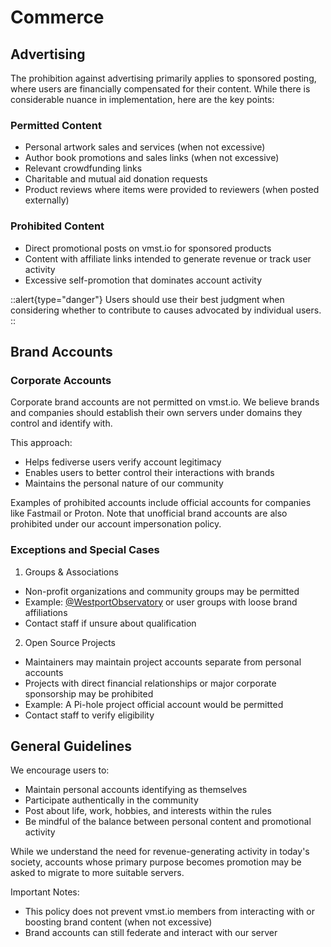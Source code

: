 # Commerce

## Advertising

The prohibition against advertising primarily applies to sponsored posting, where users are financially compensated for their content.
While there is considerable nuance in implementation, here are the key points:

### Permitted Content

- Personal artwork sales and services (when not excessive)
- Author book promotions and sales links (when not excessive)
- Relevant crowdfunding links
- Charitable and mutual aid donation requests
- Product reviews where items were provided to reviewers (when posted externally)

### Prohibited Content

- Direct promotional posts on vmst.io for sponsored products
- Content with affiliate links intended to generate revenue or track user activity
- Excessive self-promotion that dominates account activity

::alert{type="danger"}
Users should use their best judgment when considering whether to contribute to causes advocated by individual users.
::

## Brand Accounts

### Corporate Accounts

Corporate brand accounts are not permitted on vmst.io.
We believe brands and companies should establish their own servers under domains they control and identify with.

This approach:

- Helps fediverse users verify account legitimacy
- Enables users to better control their interactions with brands
- Maintains the personal nature of our community

Examples of prohibited accounts include official accounts for companies like Fastmail or Proton.
Note that unofficial brand accounts are also prohibited under our account impersonation policy.

### Exceptions and Special Cases

1. Groups & Associations
- Non-profit organizations and community groups may be permitted
- Example: [@WestportObservatory](https://vmst.io/@WestportObservatory) or user groups with loose brand affiliations
- Contact staff if unsure about qualification

2. Open Source Projects
- Maintainers may maintain project accounts separate from personal accounts
- Projects with direct financial relationships or major corporate sponsorship may be prohibited
- Example: A Pi-hole project official account would be permitted
- Contact staff to verify eligibility

## General Guidelines

We encourage users to:

- Maintain personal accounts identifying as themselves
- Participate authentically in the community
- Post about life, work, hobbies, and interests within the rules
- Be mindful of the balance between personal content and promotional activity

While we understand the need for revenue-generating activity in today's society, accounts whose primary purpose becomes promotion may be asked to migrate to more suitable servers.

Important Notes:

- This policy does not prevent vmst.io members from interacting with or boosting brand content (when not excessive)
- Brand accounts can still federate and interact with our server
